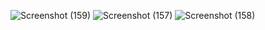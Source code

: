 ![Screenshot (159)](https://github.com/ayesha6214/Assignment_6/assets/129622712/d6959919-6fb4-4508-bc29-dda42d4ade0d)
![Screenshot (157)](https://github.com/ayesha6214/Assignment_6/assets/129622712/642c9f87-9cc2-4f97-be30-4ae2c425c08c)
![Screenshot (158)](https://github.com/ayesha6214/Assignment_6/assets/129622712/f4e087ab-5d6f-42d5-976b-3f1fac91227b)

